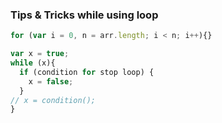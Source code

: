 ### Tips & Tricks while using loop
```javascript
for (var i = 0, n = arr.length; i < n; i++){}
```
```javascript
var x = true;
while (x){
  if (condition for stop loop) {
    x = false;
  }
// x = condition();
}
```
